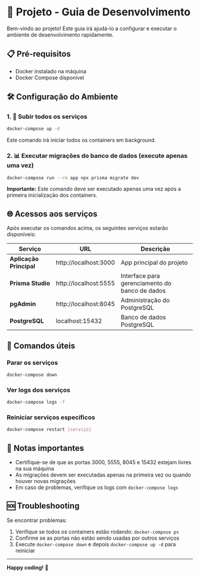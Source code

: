 # 🚀 Projeto - Guia de Desenvolvimento

Bem-vindo ao projeto! Este guia irá ajudá-lo a configurar e executar o ambiente de desenvolvimento rapidamente.

## 📋 Pré-requisitos

- Docker instalado na máquina
- Docker Compose disponível

## 🛠 Configuração do Ambiente

### 1. 🐳 Subir todos os serviços

```bash
docker-compose up -d
```

Este comando irá iniciar todos os containers em background.

### 2. 📊 Executar migrações do banco de dados (execute apenas uma vez)

```bash
docker-compose run --rm app npx prisma migrate dev
```

**Importante:** Este comando deve ser executado apenas uma vez após a primeira inicialização dos containers.

## 🌐 Acessos aos serviços

Após executar os comandos acima, os seguintes serviços estarão disponíveis:

| Serviço | URL | Descrição |
|---------|-----|-----------|
| **Aplicação Principal** | http://localhost:3000 | App principal do projeto |
| **Prisma Studio** | http://localhost:5555 | Interface para gerenciamento do banco de dados |
| **pgAdmin** | http://localhost:8045 | Administração do PostgreSQL |
| **PostgreSQL** | localhost:15432 | Banco de dados PostgreSQL |

## 🔧 Comandos úteis

### Parar os serviços
```bash
docker-compose down
```

### Ver logs dos serviços
```bash
docker-compose logs -f
```

### Reiniciar serviços específicos
```bash
docker-compose restart [serviço]
```

## 📝 Notas importantes

- Certifique-se de que as portas 3000, 5555, 8045 e 15432 estejam livres na sua máquina
- As migrações devem ser executadas apenas na primeira vez ou quando houver novas migrações
- Em caso de problemas, verifique os logs com `docker-compose logs`

## 🆘 Troubleshooting

Se encontrar problemas:

1. Verifique se todos os containers estão rodando: `docker-compose ps`
2. Confirme se as portas não estão sendo usadas por outros serviços
3. Execute `docker-compose down` e depois `docker-compose up -d` para reiniciar

---

**Happy coding!** 🎉